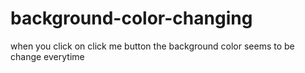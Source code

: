 # background-color-changing
when you click on click me button the background color seems to be change everytime
